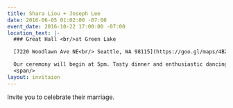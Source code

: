 ```yaml
---
title: Shara Liou + Joseph Lee
date: 2016-06-05 01:02:00 -07:00
event_date: 2016-10-22 17:00:00 -07:00
location_text: |-
  ### Great Hall <br/>at Green Lake

  [7220 Woodlawn Ave NE<br/> Seattle, WA 98115](https://goo.gl/maps/4BZfy8oDGy12 "View on Google Maps")

  Our ceremony will begin at 5pm. Tasty dinner and enthusiastic dancing to follow. <br/> The dress code is semi-formal, but have fun with it!
  <span/>
layout: invitaion
---
```


Invite you to celebrate their marriage.